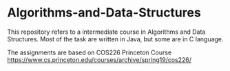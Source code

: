 # Algorithms-and-Data-Structures
This repository refers to a intermediate course in Algorithms and Data Structures. Most of the task are written in Java, but some are in C language.

The assignments are based on COS226 Princeton Course https://www.cs.princeton.edu/courses/archive/spring19/cos226/
